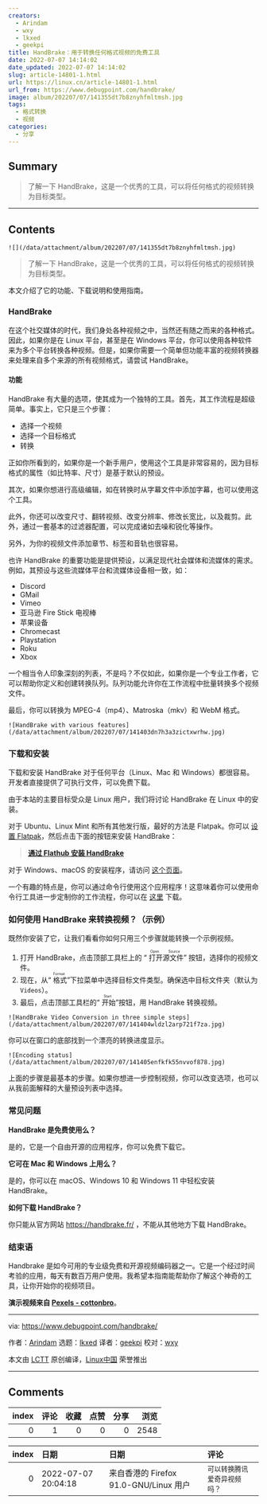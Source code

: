 ```yaml
---
creators:
  - Arindam
  - wxy
  - lkxed
  - geekpi
title: HandBrake：用于转换任何格式视频的免费工具
date: 2022-07-07 14:14:02
date_updated: 2022-07-07 14:14:02
slug: article-14801-1.html
url: https://linux.cn/article-14801-1.html
url_from: https://www.debugpoint.com/handbrake/
image: album/202207/07/141355dt7b8znyhfmltmsh.jpg
tags:
  - 格式转换
  - 视频
categories:
  - 分享
---
```


## Summary

> 了解一下 HandBrake，这是一个优秀的工具，可以将任何格式的视频转换为目标类型。

***

<!-- more -->

## Contents

`![](/data/attachment/album/202207/07/141355dt7b8znyhfmltmsh.jpg)`

> 
> 了解一下 HandBrake，这是一个优秀的工具，可以将任何格式的视频转换为目标类型。
> 
> 
> 

本文介绍了它的功能、下载说明和使用指南。

### HandBrake

在这个社交媒体的时代，我们身处各种视频之中，当然还有随之而来的各种格式。因此，如果你是在 Linux 平台，甚至是在 Windows 平台，你可以使用各种软件来为多个平台转换各种视频。但是，如果你需要一个简单但功能丰富的视频转换器来处理来自多个来源的所有视频格式，请尝试 HandBrake。

#### 功能

HandBrake 有大量的选项，使其成为一个独特的工具。首先，其工作流程是超级简单。事实上，它只是三个步骤：

* 选择一个视频
* 选择一个目标格式
* 转换

正如你所看到的，如果你是一个新手用户，使用这个工具是非常容易的，因为目标格式的属性（如比特率、尺寸）是基于默认的预设。

其次，如果你想进行高级编辑，如在转换时从字幕文件中添加字幕，也可以使用这个工具。

此外，你还可以改变尺寸、翻转视频、改变分辨率、修改长宽比，以及裁剪。此外，通过一套基本的过滤器配置，可以完成诸如去噪和锐化等操作。

另外，为你的视频文件添加章节、标签和音轨也很容易。

也许 HandBrake 的重要功能是提供预设，以满足现代社会媒体和流媒体的需求。例如，其预设与这些流媒体平台和流媒体设备相一致，如：

* Discord
* GMail
* Vimeo
* 亚马逊 Fire Stick 电视棒
* 苹果设备
* Chromecast
* Playstation
* Roku
* Xbox

一个相当令人印象深刻的列表，不是吗？不仅如此，如果你是一个专业工作者，它可以帮助你定义和创建转换队列。队列功能允许你在工作流程中批量转换多个视频文件。

最后，你可以转换为 MPEG-4（mp4）、Matroska（mkv）和 WebM 格式。

`![HandBrake with various features](/data/attachment/album/202207/07/141403dn7h3a3zictxwrhw.jpg)`

### 下载和安装

下载和安装 HandBrake 对于任何平台（Linux、Mac 和 Windows）都很容易。开发者直接提供了可执行文件，可以免费下载。

由于本站的主要目标受众是 Linux 用户，我们将讨论 HandBrake 在 Linux 中的安装。

对于 Ubuntu、Linux Mint 和所有其他发行版，最好的方法是 Flatpak。你可以 [设置 Flatpak](https://www.debugpoint.com/how-to-install-flatpak-apps-ubuntu-linux/)，然后点击下面的按钮来安装 HandBrake：

> 
> **[通过 Flathub 安装 HandBrake](https://dl.flathub.org/repo/appstream/fr.handbrake.ghb.flatpakref)**
> 
> 
> 

对于 Windows、macOS 的安装程序，请访问 [这个页面](https://handbrake.fr/downloads.php)。

一个有趣的特点是，你可以通过命令行使用这个应用程序！这意味着你可以使用命令行工具进一步定制你的工作流程，你可以在 [这里](https://handbrake.fr/downloads2.php) 下载。

### 如何使用 HandBrake 来转换视频？（示例）

既然你安装了它，让我们看看你如何只用三个步骤就能转换一个示例视频。

1. 打开 HandBrake，点击顶部工具栏上的 “<ruby> 打开源文件 <rt>  Open Source </rt></ruby>” 按钮，选择你的视频文件。
2. 现在，从“<ruby> 格式 <rt>  Format </rt></ruby>”下拉菜单中选择目标文件类型。确保选中目标文件夹（默认为 `Videos`）。
3. 最后，点击顶部工具栏的“<ruby> 开始 <rt>  Start </rt></ruby>”按钮，用 HandBrake 转换视频。

`![HandBrake Video Conversion in three simple steps](/data/attachment/album/202207/07/141404wldzl2arp721f7za.jpg)`

你可以在窗口的底部找到一个漂亮的转换进度显示。

`![Encoding status](/data/attachment/album/202207/07/141405enfkfk55nvvof878.jpg)`

上面的步骤是最基本的步骤。如果你想进一步控制视频，你可以改变选项，也可以从我前面解释的大量预设列表中选择。

### 常见问题

**HandBrake 是免费使用么？**

是的，它是一个自由开源的应用程序，你可以免费下载它。

**它可在 Mac 和 Windows 上用么？**

是的，你可以在 macOS、Windows 10 和 Windows 11 中轻松安装 HandBrake。

**如何下载 HandBrake？**

你只能从官方网站 <https://handbrake.fr/> ，不能从其他地方下载 HandBrake。

### 结束语

Handbrake 是如今可用的专业级免费和开源视频编码器之一。它是一个经过时间考验的应用，每天有数百万用户使用。我希望本指南能帮助你了解这个神奇的工具，让你开始你的视频项目。

**演示视频来自 [Pexels - cottonbro](https://www.pexels.com/video/hands-hand-table-colorful-3997786/)**。

---

via: <https://www.debugpoint.com/handbrake/>

作者：[Arindam](https://www.debugpoint.com/author/admin1/) 选题：[lkxed](https://github.com/lkxed) 译者：[geekpi](https://github.com/geekpi) 校对：[wxy](https://github.com/wxy)

本文由 [LCTT](https://github.com/LCTT/TranslateProject) 原创编译，[Linux中国](https://linux.cn/) 荣誉推出

***

## Comments


|   index |   评论 |   收藏 |   点赞 |   分享 |   浏览 |
|--------:|-------:|-------:|-------:|-------:|-------:|
|       0 |      1 |      0 |      0 |      0 |   2548 |

|   index | 日期                | 日期                                   | 评论                         |
|--------:|:--------------------|:---------------------------------------|:-----------------------------|
|       0 | 2022-07-07 20:04:18 | 来自香港的 Firefox 91.0-GNU/Linux 用户 | `可以转换腾讯爱奇异视频吗？` |
